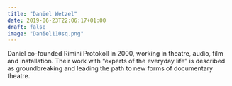 ```yaml
---
title: "Daniel Wetzel"
date: 2019-06-23T22:06:17+01:00
draft: false
image: "Daniel110sq.png"
---
```

Daniel co-founded Rimini Protokoll in 2000, working in theatre, audio, film and installation. Their work with “experts of the everyday life” is described as groundbreaking and leading the path to new forms of documentary theatre.
<!--more-->
